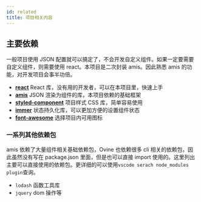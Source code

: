 ```yaml
---
id: related
title: 项目相关内容
---
```


## 主要依赖

一般项目使用 JSON 配置就可以搞定了，不会开发自定义组件。如果一定要需要自定义组件，则需要使用 react。本项目是二次封装 amis。因此熟悉 amis 的功能，对开发项目会事半功倍。

- **[react](https://reactjs.org/)** React 库，没有用的开发者，可以在本项目里，快速上手
- **[amis](https://github.com/react-dnd/react-dnd)** JSON 渲染为组件的库，本项目依赖的基础框架
- **[styled-component](https://github.com/artf/grapesjs)** 项目样式 CSS 库，简单容易使用
- **[immer](https://github.com/pelotom/use-methods)** 状态持久化库，可以更加方便的设置组件状态
- **[font-awesome](https://github.com/pelotom/use-methods)** 选择项目内可用图标

### 一系列其他依赖包

amis 依赖了大量组件相关基础依赖包，Ovine 也依赖很多 cli 相关的依赖包，因此虽然没有写在 package.json 里面，但是也可以直接 import 使用的。这里列出主要可以直接使用的依赖包。更详细的可以使用`vscode serach node_modules plugin`查询。

- `lodash` 函数工具库
- `jquery` dom 操作等
